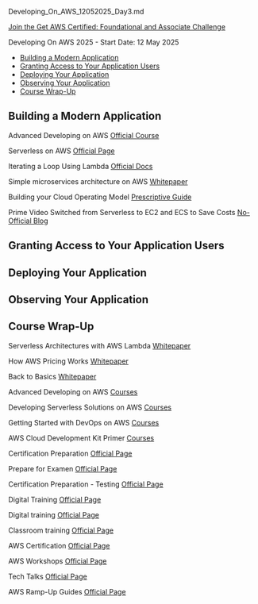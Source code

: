 Developing_On_AWS_12052025_Day3.md

[Join the Get AWS Certified: Foundational and Associate Challenge](https://pages.awscloud.com/GLOBAL-other-GC-Traincert-Foundational-and-Associate-Certification-Challenge-2025-reg.html)

Developing On AWS 2025 - Start Date: 12 May 2025

- [Building a Modern Application](#building-a-modern-application)
- [Granting Access to Your Application Users](#granting-access-to-your-application-users)
- [Deploying Your Application](#deploying-your-application)
- [Observing Your Application](#observing-your-application)
- [Course Wrap-Up](#course-wrap-up)

## Building a Modern Application

Advanced Developing on AWS [Official Course](https://aws.amazon.com/training/classroom/advanced-developing-on-aws/)

Serverless on AWS  [Official Page](https://aws.amazon.com/serverless/)

Iterating a Loop Using Lambda [Official Docs](https://docs.aws.amazon.com/step-functions/latest/dg/tutorial-create-iterate-pattern-section.html)

Simple microservices architecture on AWS [Whitepaper](https://docs.aws.amazon.com/whitepapers/latest/microservices-on-aws/simple-microservices-architecture-on-aws.html)

Building your Cloud Operating Model [Prescriptive Guide](https://docs.aws.amazon.com/prescriptive-guidance/latest/strategy-cloud-operating-model/welcome.html)

Prime Video Switched from Serverless to EC2 and ECS to Save Costs [No-Official Blog](https://www.infoq.com/news/2023/05/prime-ec2-ecs-saves-costs/)


## Granting Access to Your Application Users

## Deploying Your Application

## Observing Your Application

## Course Wrap-Up

Serverless Architectures with AWS Lambda [Whitepaper](https://d1.awsstatic.com/whitepapers/serverless-architectures-with-aws-lambda.pdf)

How AWS Pricing Works [Whitepaper](https://docs.aws.amazon.com/whitepapers/latest/how-aws-pricing-works/welcome.html)

Back to Basics [Whitepaper](https://aws.amazon.com/architecture/back-to-basics/?tma.sort-by=item.additionalFields.airDate&tma.sort-order=desc&awsf.categories=*all&awsm.page-tma=2)

Advanced Developing on AWS [Courses](https://www.aws.training/SessionSearch?pageNumber=1&courseId=36896&languageId=1 )

Developing Serverless Solutions on AWS [Courses](https://www.aws.training/SessionSearch?pageNumber=1&courseId=53785&languageId=1)

Getting Started with DevOps on AWS [Courses](https://www.aws.training/Details/eLearning?id=66768) 

AWS Cloud Development Kit Primer [Courses](https://www.aws.training/Details/Curriculum?id=64511)

Certification Preparation [Official Page](https://aws.amazon.com/certification/certification-prep)

Prepare for Examen [Official Page](https://skillbuilder.aws/#prepare-for-exam)

Certification Preparation - Testing [Official Page](https://aws.amazon.com/certification/certification-prep/testing/)

Digital Training [Official Page](https://aws.amazon.com/training/digital)

Digital training [Official Page](https://explore.skillbuilder.aws/)

Classroom training [Official Page](https://aws.amazon.com/training)

AWS Certification [Official Page](https://aws.amazon.com/certification)

AWS Workshops [Official Page](https://workshops.aws/)

Tech Talks [Official Page](https://aws.amazon.com/events/online-tech-talks/on-demand/)

AWS Ramp-Up Guides [Official Page](https://aws.amazon.com/training/ramp-up-guides/)
